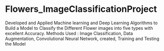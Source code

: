# Flowers_ImageClassificationProject
Developed and Applied Machine learning and Deep Learning Algorithms to Build a Model to Classify the Different Flower images into five types with excellent Accuracy. 
Methods Used : Image Classification, Data Augmentation, Convolutional Neural Network, created, Training and Testing the Model
